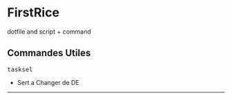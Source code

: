 # FirstRice
dotfile and script + command

## Commandes Utiles
<pre>tasksel</pre>
* Sert a Changer de DE
- - -
